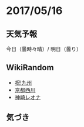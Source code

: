 # 2017/05/16

## 天気予報

今日（曇時々晴）/ 明日（曇り）

## WikiRandom

* [祝!九州](https://ja.wikipedia.org/wiki/%E7%A5%9D%21%E4%B9%9D%E5%B7%9E)
* [京都西川](https://ja.wikipedia.org/wiki/%E4%BA%AC%E9%83%BD%E8%A5%BF%E5%B7%9D)
* [神崎レオナ](https://ja.wikipedia.org/wiki/%E7%A5%9E%E5%B4%8E%E3%83%AC%E3%82%AA%E3%83%8A)

## 気づき

